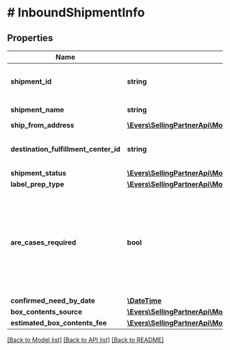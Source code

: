 # # InboundShipmentInfo

## Properties

Name | Type | Description | Notes
------------ | ------------- | ------------- | -------------
**shipment_id** | **string** | The shipment identifier submitted in the request. | [optional]
**shipment_name** | **string** | The name for the inbound shipment. | [optional]
**ship_from_address** | [**\Evers\SellingPartnerApi\Model\FbaInbound\Address**](Address.md) |  |
**destination_fulfillment_center_id** | **string** | An Amazon fulfillment center identifier created by Amazon. | [optional]
**shipment_status** | [**\Evers\SellingPartnerApi\Model\FbaInbound\ShipmentStatus**](ShipmentStatus.md) |  | [optional]
**label_prep_type** | [**\Evers\SellingPartnerApi\Model\FbaInbound\LabelPrepType**](LabelPrepType.md) |  | [optional]
**are_cases_required** | **bool** | Indicates whether or not an inbound shipment contains case-packed boxes. When AreCasesRequired &#x3D; true for an inbound shipment, all items in the inbound shipment must be case packed. |
**confirmed_need_by_date** | [**\DateTime**](\DateTime.md) |  | [optional]
**box_contents_source** | [**\Evers\SellingPartnerApi\Model\FbaInbound\BoxContentsSource**](BoxContentsSource.md) |  | [optional]
**estimated_box_contents_fee** | [**\Evers\SellingPartnerApi\Model\FbaInbound\BoxContentsFeeDetails**](BoxContentsFeeDetails.md) |  | [optional]

[[Back to Model list]](../../README.md#models) [[Back to API list]](../../README.md#endpoints) [[Back to README]](../../README.md)
